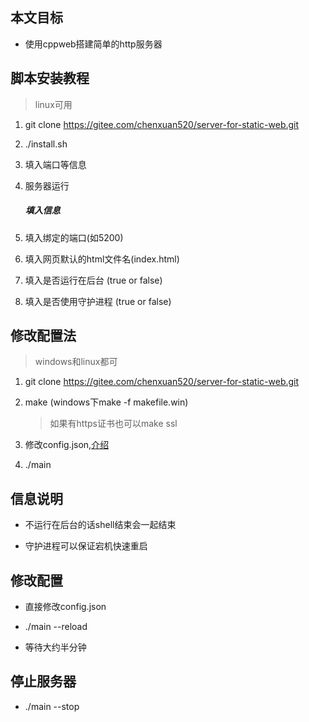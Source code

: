 ## 本文目标

- 使用cppweb搭建简单的http服务器

## 脚本安装教程

> linux可用

1. git clone https://gitee.com/chenxuan520/server-for-static-web.git

2. ./install.sh

3. 填入端口等信息

4. 服务器运行 
   
   ##### 填入信息

5. 填入绑定的端口(如5200)

6. 填入网页默认的html文件名(index.html)

7. 填入是否运行在后台 (true or false)

8. 填入是否使用守护进程 (true or false)

## 修改配置法

> windows和linux都可

1. git clone https://gitee.com/chenxuan520/server-for-static-web.git

2. make (windows下make -f makefile.win)
   
   > 如果有https证书也可以make ssl

3. 修改config.json,[介绍](./配置文件说明.md)

4. ./main

## 信息说明

- 不运行在后台的话shell结束会一起结束

- 守护进程可以保证宕机快速重启 

## 修改配置

- 直接修改config.json

- ./main --reload

- 等待大约半分钟

## 停止服务器

- ./main --stop